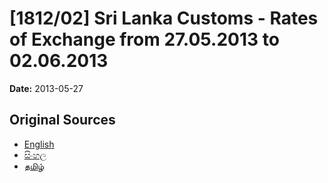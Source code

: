 # [1812/02] Sri Lanka Customs - Rates of Exchange from 27.05.2013 to 02.06.2013

**Date:** 2013-05-27

## Original Sources

- [English](https://documents.gov.lk/view/extra-gazettes/2013/5/1812-02_E.pdf)
- [සිංහල](https://documents.gov.lk/view/extra-gazettes/2013/5/1812-02_S.pdf)
- [தமிழ்](https://documents.gov.lk/view/extra-gazettes/2013/5/1812-02_T.pdf)
